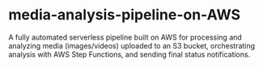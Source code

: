 # media-analysis-pipeline-on-AWS
A fully automated serverless pipeline built on AWS for processing and analyzing media (images/videos) uploaded to an S3 bucket, orchestrating analysis with AWS Step Functions, and sending final status notifications.
